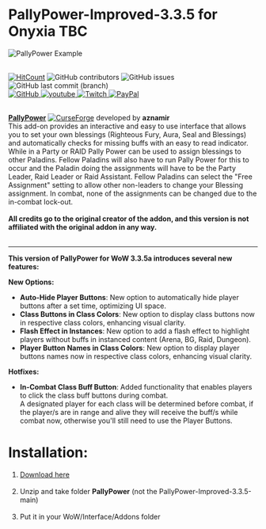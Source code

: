 # PallyPower-Improved-3.3.5 for Onyxia TBC

![PallyPower Example](https://github.com/NoM0Re/PallyPower-Improved-3.3.5/blob/main/PallyPower_Flash.gif)<br/><br/>

[![HitCount](https://hits.dwyl.com/NoM0Re/PallyPower-Improved-3.3.5.svg?style=flat-square)](http://hits.dwyl.com/NoM0Re/PallyPower-Improved-3.3.5) ![GitHub contributors](https://img.shields.io/github/contributors/NoM0Re/PallyPower-Improved-3.3.5)
 ![GitHub issues](https://img.shields.io/github/issues/NoM0Re/PallyPower-Improved-3.3.5)  ![GitHub last commit (branch)](https://img.shields.io/github/last-commit/NoM0Re/PallyPower-Improved-3.3.5/main) <br/>
 <a href='https://github.com/NoM0Re' target="_blank">
  <img alt='GitHub' src='https://img.shields.io/badge/github-100000?style=flat-square&logo=GitHub&logoColor=white&labelColor=black&color=black'/>
</a>
<a href='https://www.youtube.com/@xpatrick99x' target="_blank">
  <img alt='youtube' src='https://img.shields.io/badge/YouTube-100000?style=flat-square&logo=youtube&logoColor=white&labelColor=FF0000&color=black'/>
</a>
<a href='https://www.twitch.tv/noom0re' target="_blank">
  <img alt='Twitch' src='https://img.shields.io/badge/Twitch-100000?style=flat-square&logo=Twitch&logoColor=white&labelColor=6441a5&color=black'/>
</a>
<a href='https://streamelements.com/noom0re/tip' target="_blank">
  <img alt='PayPal' src='https://img.shields.io/badge/Buy_me a coffee-100000?style=flat-square&logo=PayPal&logoColor=white&labelColor=3b7bbf&color=000000'/>
</a>
<br/><br/>

[**PallyPower**](https://www.curseforge.com/wow/addons/pally-power) [![CurseForge](https://cf.way2muchnoise.eu/short_18911.svg)](https://www.curseforge.com/wow/addons/pally-power) developed by **aznamir**<br/>
This add-on provides an interactive and easy to use interface that allows you to set your own blessings (Righteous Fury, Aura, Seal and Blessings) and automatically checks for missing buffs with an easy to read indicator. While in a Party or RAID Pally Power can be used to assign blessings to other Paladins. Fellow Paladins will also have to run Pally Power for this to occur and the Paladin doing the assignments will have to be the Party Leader, Raid Leader or Raid Assistant. Fellow Paladins can select the "Free Assignment" setting to allow other non-leaders to change your Blessing assignment. In combat, none of the assignments can be changed due to the in-combat lock-out.<br/>
<br/>
**All credits go to the original creator of the addon, and this version is not affiliated with the original addon in any way.**
<br/>
<br/>

------------------------------------------------

**This version of PallyPower for WoW 3.3.5a introduces several new features:** <br/>

**New Options:**<br/>

- **Auto-Hide Player Buttons**: New option to automatically hide player buttons after a set time, optimizing UI space.<br/>
- **Class Buttons in Class Colors**: New option to display class buttons now in respective class colors, enhancing visual clarity.<br/>
- **Flash Effect in Instances**: New option to add a flash effect to highlight players without buffs in instanced content (Arena, BG, Raid, Dungeon).<br/>
- **Player Button Names in Class Colors**: New option to display player buttons names now in respective class colors, enhancing visual clarity.<br/>

**Hotfixes:**<br/>

- **In-Combat Class Buff Button**: Added functionality that enables players to click the class buff buttons during combat.<br/>
A designated player for each class will be determined before combat, if the player/s are in range and alive they will receive the buff/s while combat now, otherwise you'll still need to use the Player Buttons.<br/>

# **Installation:**
1. [Download here](https://github.com/NoM0Re/PallyPower-Improved-3.3.5/archive/refs/heads/main.zip)<br/><br/>
2. Unzip and take folder **PallyPower** (not the PallyPower-Improved-3.3.5-main)<br/><br/>
3. Put it in your WoW/Interface/Addons folder<br/><br/><br/>